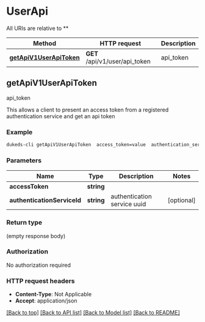 # UserApi

All URIs are relative to **

Method | HTTP request | Description
------------- | ------------- | -------------
[**getApiV1UserApiToken**](UserApi.md#getApiV1UserApiToken) | **GET** /api/v1/user/api_token | api_token


## **getApiV1UserApiToken**

api_token

This allows a client to present an access token from a registered authentication service and get an api token

### Example
```bash
dukeds-cli getApiV1UserApiToken  access_token=value  authentication_service_id=value
```

### Parameters

Name | Type | Description  | Notes
------------- | ------------- | ------------- | -------------
 **accessToken** | **string** |  |
 **authenticationServiceId** | **string** | authentication service uuid | [optional]

### Return type

(empty response body)

### Authorization

No authorization required

### HTTP request headers

 - **Content-Type**: Not Applicable
 - **Accept**: application/json

[[Back to top]](#) [[Back to API list]](../README.md#documentation-for-api-endpoints) [[Back to Model list]](../README.md#documentation-for-models) [[Back to README]](../README.md)


